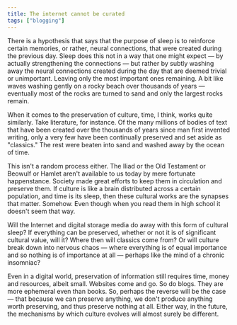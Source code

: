 ```yaml
---
title: The internet cannot be curated
tags: ["blogging"]
---
```


There is a hypothesis that says that the purpose of sleep is to reinforce certain memories, or rather, neural connections, that were created during the previous day. Sleep does this not in a way that one might expect — by actually strengthening the connections — but rather by subtly washing away the neural connections created during the day that are deemed trivial or unimportant. Leaving only the most important ones remaining. A bit like waves washing gently on a rocky beach over thousands of years — eventually most of the rocks are turned to sand and only the largest rocks remain.

When it comes to the preservation of culture, time, I think, works quite similarly. Take literature, for instance. Of the many millions of bodies of text that have been created over the thousands of years since man first invented writing, only a very few have been continually preserved and set aside as "classics." The rest were beaten into sand and washed away by the ocean of time.

This isn't a random process either. The Iliad or the Old Testament or Beowulf or Hamlet aren't available to us today by mere fortunate happenstance. Society made great efforts to keep them in circulation and preserve them. If culture is like a brain distributed across a certain population, and time is its sleep, then these cultural works are the synapses that matter. Somehow. Even though when you read them in high school it doesn't seem that way.

Will the Internet and digital storage media do away with this form of cultural sleep? If everything can be preserved, whether or not it is of significant cultural value, will it? Where then will classics come from? Or will culture break down into nervous chaos — where everything is of equal importance and so nothing is of importance at all — perhaps like the mind of a chronic insomniac?

Even in a digital world, preservation of information still requires time, money and resources, albeit small. Websites come and go. So do blogs. They are more ephemeral even than books. So, perhaps the reverse will be the case — that because we can preserve anything, we don't produce anything worth preserving, and thus preserve nothing at all. Either way, in the future, the mechanisms by which culture evolves will almost surely be different.
